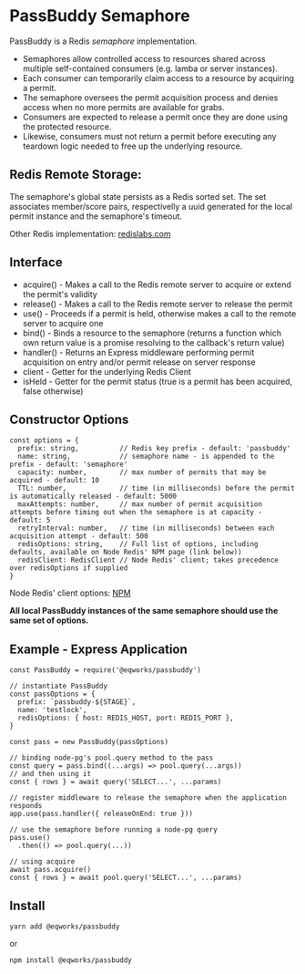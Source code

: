 # PassBuddy Semaphore
PassBuddy is a Redis _semaphore_ implementation.
- Semaphores allow controlled access to resources shared across multiple self-contained consumers (e.g. lamba or server instances).
- Each consumer can temporarily claim access to a resource by acquiring a permit.
- The semaphore oversees the permit acquisition process and denies access when no more permits are available for grabs.
- Consumers are expected to release a permit once they are done using the protected resource.
- Likewise, consumers must not return a permit before executing any teardown logic needed to free up the underlying resource.

## Redis Remote Storage:
The semaphore's global state persists as a Redis sorted set. The set associates member/score pairs, respectivelly a uuid generated for the local permit instance and the semaphore's timeout.

Other Redis implementation: [redislabs.com](https://redislabs.com/ebook/part-2-core-concepts/chapter-6-application-components-in-redis/6-3-counting-semaphores/)

## Interface
- acquire() - Makes a call to the Redis remote server to acquire or extend the permit's validity
- release() - Makes a call to the Redis remote server to release the permit
- use() - Proceeds if a permit is held, otherwise makes a call to the remote server to acquire one
- bind() - Binds a resource to the semaphore (returns a function which own return value is a promise resolving to the callback's return value)
- handler() - Returns an Express middleware performing permit acquisition on entry and/or permit release on server response
- client - Getter for the underlying Redis Client
- isHeld - Getter for the permit status (true is a permit has been acquired, false otherwise)

## Constructor Options
```
const options = {
  prefix: string,          // Redis key prefix - default: 'passbuddy'
  name: string,            // semaphore name - is appended to the prefix - default: 'semaphore'
  capacity: number,        // max number of permits that may be acquired - default: 10
  TTL: number,             // time (in milliseconds) before the permit is automatically released - default: 5000
  maxAttempts: number,     // max number of permit acquisition attempts before timing out when the semaphore is at capacity - default: 5
  retryInterval: number,   // time (in milliseconds) between each acquisition attempt - default: 500
  redisOptions: string,    // Full list of options, including defaults, available on Node Redis' NPM page (link below))
  redisClient: RedisClient // Node Redis' client; takes precedence over redisOptions if supplied
}
```

Node Redis' client options: [NPM](https://www.npmjs.com/package/redis#options-object-properties)

__All local PassBuddy instances of the same semaphore should use the same set of options.__

## Example - Express Application
```
const PassBuddy = require('@eqworks/passbuddy')

// instantiate PassBuddy
const passOptions = {
  prefix: `passbuddy-${STAGE}`,
  name: 'testlock',
  redisOptions: { host: REDIS_HOST, port: REDIS_PORT },
}

const pass = new PassBuddy(passOptions)

// binding node-pg's pool.query method to the pass
const query = pass.bind((...args) => pool.query(...args))
// and then using it
const { rows } = await query('SELECT...', ...params)

// register middleware to release the semaphore when the application responds
app.use(pass.handler({ releaseOnEnd: true }))

// use the semaphore before running a node-pg query
pass.use()
  .then(() => pool.query(...))

// using acquire
await pass.acquire()
const { rows } = await pool.query('SELECT...', ...params)
```

## Install
```yarn add @eqworks/passbuddy```

or

```npm install @eqworks/passbuddy```


